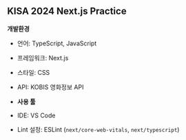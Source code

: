 ## KISA 2024 Next.js Practice

**개발환경**
  - 언어: TypeScript, JavaScript
  - 프레임워크: Next.js 
  - 스타일: CSS
  - API: KOBIS 영화정보 API

- **사용 툴**
- IDE: VS Code
- Lint 설정: ESLint (`next/core-web-vitals`, `next/typescript`)
